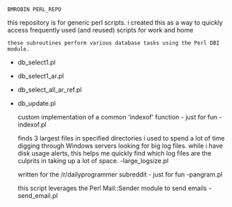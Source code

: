 	BMROBIN PERL_REPO

this repository is for generic perl scripts. i created this as a way to quickly access
frequently used (and reused) scripts for work and home

    these subroutines perform various database tasks using the Perl DBI module.
- db_select1.pl
- db_select1_ar.pl
- db_select_all_ar_ref.pl
- db_update.pl

    custom implementation of a common 'indexof' function - just for fun
-indexof.pl

    finds 3 largest files in specified directories
i used to spend a lot of time digging through Windows servers looking for big log files. while i have disk usage alerts, this helps me quickly find which log files are the culprits in taking up a lot of space.
-large_logsize.pl

    written for the /r/dailyprogrammer subreddit - just for fun
-pangram.pl

    this script leverages the Perl Mail::Sender module to send emails
-send_email.pl
